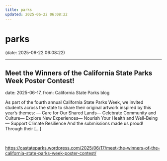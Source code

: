 ```yaml
---
title: parks
updated: 2025-06-22 06:08:22
---
```


# parks

(date: 2025-06-22 06:08:22)

---

## Meet the Winners of the California State Parks Week Poster Contest!

date: 2025-06-17, from: California State Parks blog

As part of the fourth annual California State Parks Week, we invited students across the state to share their original artwork inspired by this year&#8217;s themes: — Care for Our Shared Lands— Celebrate Community and Culture— Explore New Experiences— Nourish Your Health and Well-Being— Support Climate Resilience And the submissions made us proud! Through their [&#8230;] 

<br> 

<https://castateparks.wordpress.com/2025/06/17/meet-the-winners-of-the-california-state-parks-week-poster-contest/>


